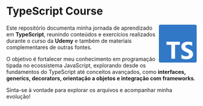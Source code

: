 # TypeScript Course

<img src="Typescript.png" style="width:100px;height:100px" align="right">

Este repositório documenta minha jornada de aprendizado em **TypeScript**, reunindo conteúdos e exercícios realizados durante o curso da **Udemy** e também de materiais complementares de outras fontes.  

O objetivo é fortalecer meu conhecimento em programação tipada no ecossistema JavaScript, explorando desde os fundamentos do TypeScript até conceitos avançados, como **interfaces, generics, decorators, orientação a objetos e integração com frameworks**.  

Sinta-se à vontade para explorar os arquivos e acompanhar minha evolução!
